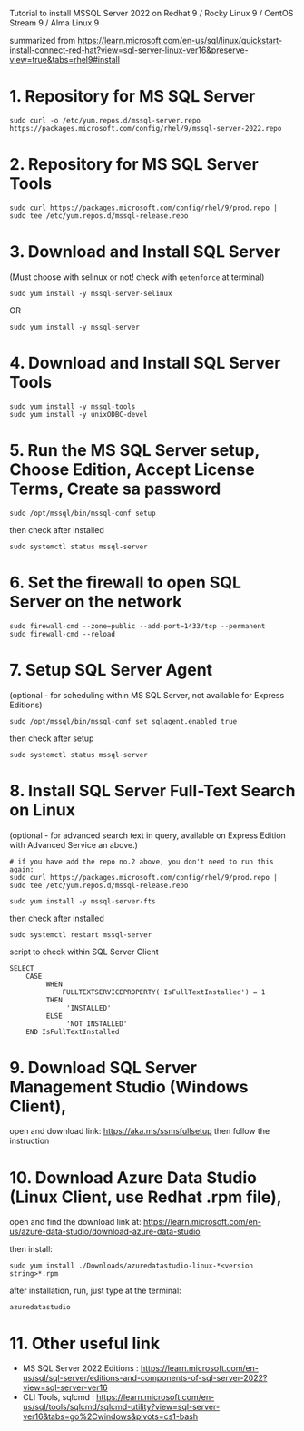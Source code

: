 Tutorial to install  MSSQL Server 2022   on   Redhat 9 / Rocky Linux 9 / CentOS Stream 9 / Alma Linux 9

summarized from https://learn.microsoft.com/en-us/sql/linux/quickstart-install-connect-red-hat?view=sql-server-linux-ver16&preserve-view=true&tabs=rhel9#install

# 1. Repository for MS SQL Server

```
sudo curl -o /etc/yum.repos.d/mssql-server.repo https://packages.microsoft.com/config/rhel/9/mssql-server-2022.repo
```

# 2. Repository for MS SQL Server Tools

```
sudo curl https://packages.microsoft.com/config/rhel/9/prod.repo | sudo tee /etc/yum.repos.d/mssql-release.repo
```
# 3. Download and Install SQL Server 
(Must choose with selinux or not! check with `getenforce` at terminal)

```
sudo yum install -y mssql-server-selinux
```
OR 
```
sudo yum install -y mssql-server
```

# 4. Download and Install SQL Server Tools
```
sudo yum install -y mssql-tools
sudo yum install -y unixODBC-devel
```

# 5. Run the MS SQL Server setup, Choose Edition, Accept License Terms, Create sa password
```
sudo /opt/mssql/bin/mssql-conf setup
```
then check after installed
```
sudo systemctl status mssql-server
```

# 6. Set the firewall to open SQL Server on the network
```
sudo firewall-cmd --zone=public --add-port=1433/tcp --permanent
sudo firewall-cmd --reload
```

# 7. Setup SQL Server Agent 
(optional - for scheduling within MS SQL Server, not available for Express Editions)
```
sudo /opt/mssql/bin/mssql-conf set sqlagent.enabled true
```
then check after setup
```
sudo systemctl status mssql-server
```

# 8. Install SQL Server Full-Text Search on Linux 
(optional - for advanced search text in query, available on Express Edition with Advanced Service an above.)

```
# if you have add the repo no.2 above, you don't need to run this again:
sudo curl https://packages.microsoft.com/config/rhel/9/prod.repo | sudo tee /etc/yum.repos.d/mssql-release.repo
```
```
sudo yum install -y mssql-server-fts
```

then check after installed
```
sudo systemctl restart mssql-server
```

script to check within SQL Server Client
```
SELECT 
    CASE 
         WHEN 
             FULLTEXTSERVICEPROPERTY('IsFullTextInstalled') = 1 
         THEN 
              'INSTALLED' 
         ELSE 
              'NOT INSTALLED' 
    END IsFullTextInstalled
```




# 9. Download SQL Server Management Studio (Windows Client), 
open and download link: https://aka.ms/ssmsfullsetup then follow the instruction




# 10. Download Azure Data Studio (Linux Client, use Redhat .rpm file), 
open and find the download link at:
https://learn.microsoft.com/en-us/azure-data-studio/download-azure-data-studio


then install:
```
sudo yum install ./Downloads/azuredatastudio-linux-*<version string>*.rpm
```

after installation, run, just type at the terminal:
```
azuredatastudio
```

 # 11. Other useful link

 - MS SQL Server 2022 Editions : https://learn.microsoft.com/en-us/sql/sql-server/editions-and-components-of-sql-server-2022?view=sql-server-ver16
 - CLI Tools, sqlcmd : https://learn.microsoft.com/en-us/sql/tools/sqlcmd/sqlcmd-utility?view=sql-server-ver16&tabs=go%2Cwindows&pivots=cs1-bash
